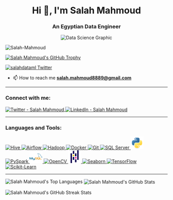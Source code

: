 <h1 align="center">Hi 👋, I'm Salah Mahmoud</h1>
<h3 align="center">An Egyptian Data Engineer</h3>

<div align="center">
  <img alt="Data Science Graphic" width="400" src="https://i.redd.it/7wv74skyjki71.jpg">
</div>

<p align="left"> 
  <img src="https://komarev.com/ghpvc/?username=Salah-Mahmoud&label=Profile%20views&color=0e75b6&style=flat" alt="Salah-Mahmoud" /> 
</p>

<p align="left"> 
  <a href="https://github.com/ryo-ma/github-profile-trophy">
    <img src="https://github-profile-trophy.vercel.app/?username=Salah-Mahmoud" alt="Salah Mahmoud's GitHub Trophy" />
  </a> 
</p>

<p align="left"> 
  <a href="https://twitter.com/salahdataml" target="blank">
    <img src="https://img.shields.io/twitter/follow/salahdataml?logo=twitter&style=for-the-badge" alt="salahdataml Twitter" />
  </a> 
</p>

- 📫 How to reach me **salah.mahmoud8889@gmail.com**

---

<h3 align="left">Connect with me:</h3>
<p align="left">
  <a href="https://twitter.com/salahdataml" target="blank">
    <img align="center" src="https://raw.githubusercontent.com/rahuldkjain/github-profile-readme-generator/master/src/images/icons/Social/twitter.svg" alt="Twitter - Salah Mahmoud" height="30" width="40" />
  </a>
  <a href="https://linkedin.com/in/salah-mahmoud-ds" target="blank">
    <img align="center" src="https://raw.githubusercontent.com/rahuldkjain/github-profile-readme-generator/master/src/images/icons/Social/linked-in-alt.svg" alt="LinkedIn - Salah Mahmoud" height="30" width="40" />
  </a>
</p>

---

<h3 align="left">Languages and Tools:</h3>
<p align="left">
  <a href="https://hive.apache.org/" target="_blank" rel="noreferrer">
    <img src="https://www.vectorlogo.zone/logos/apache_hive/apache_hive-icon.svg" alt="Hive" width="40" height="40"/> 
  </a>
  <a href="https://airflow.apache.org/" target="_blank" rel="noreferrer"> 
    <img src="https://www.vectorlogo.zone/logos/apache_airflow/apache_airflow-ar21.svg" alt="Airflow" width="40" height="40"/> 
  </a>
  <a href="https://hadoop.apache.org/" target="_blank" rel="noreferrer"> 
    <img src="https://www.vectorlogo.zone/logos/apache_hadoop/apache_hadoop-icon.svg" alt="Hadoop" width="40" height="40"/> 
  </a>
  <a href="https://www.docker.com/" target="_blank" rel="noreferrer"> 
    <img src="https://www.vectorlogo.zone/logos/docker/docker-icon.svg" alt="Docker" width="40" height="40"/> 
  </a>
  <a href="https://git-scm.com/" target="_blank" rel="noreferrer"> 
    <img src="https://www.vectorlogo.zone/logos/git-scm/git-scm-icon.svg" alt="Git" width="40" height="40"/> 
  </a>
  <a href="https://www.microsoft.com/en-us/sql-server" target="_blank" rel="noreferrer"> 
    <img src="https://www.svgrepo.com/show/303229/microsoft-sql-server-logo.svg" alt="SQL Server" width="40" height="40"/> 
  </a>
  <a href="https://www.python.org" target="_blank" rel="noreferrer"> 
    <img src="https://raw.githubusercontent.com/devicons/devicon/master/icons/python/python-original.svg" alt="Python" width="40" height="40"/> 
  </a>
  <a href="https://spark.apache.org/" target="_blank" rel="noreferrer"> 
    <img src="https://www.vectorlogo.zone/logos/apache_spark/apache_spark-icon.svg" alt="PySpark" width="40" height="40"/> 
  </a>
  <a href="https://www.mysql.com/" target="_blank" rel="noreferrer"> 
    <img src="https://raw.githubusercontent.com/devicons/devicon/master/icons/mysql/mysql-original-wordmark.svg" alt="MySQL" width="40" height="40"/> 
  </a>
  <a href="https://opencv.org/" target="_blank" rel="noreferrer"> 
    <img src="https://www.vectorlogo.zone/logos/opencv/opencv-icon.svg" alt="OpenCV" width="40" height="40"/> 
  </a>
  <a href="https://pandas.pydata.org/" target="_blank" rel="noreferrer"> 
    <img src="https://raw.githubusercontent.com/devicons/devicon/2ae2a900d2f041da66e950e4d48052658d850630/icons/pandas/pandas-original.svg" alt="Pandas" width="40" height="40"/> 
  </a>
  <a href="https://seaborn.pydata.org/" target="_blank" rel="noreferrer"> 
    <img src="https://seaborn.pydata.org/_images/logo-mark-lightbg.svg" alt="Seaborn" width="40" height="40"/> 
  </a>
  <a href="https://www.tensorflow.org" target="_blank" rel="noreferrer"> 
    <img src="https://www.vectorlogo.zone/logos/tensorflow/tensorflow-icon.svg" alt="TensorFlow" width="40" height="40"/> 
  </a>
  <a href="https://scikit-learn.org/" target="_blank" rel="noreferrer"> 
    <img src="https://upload.wikimedia.org/wikipedia/commons/0/05/Scikit_learn_logo_small.svg" alt="Scikit-Learn" width="40" height="40"/> 
  </a>
</p>

---

<p><img align="left" src="https://github-readme-stats.vercel.app/api/top-langs?username=Salah-Mahmoud&show_icons=true&locale=en&layout=compact" alt="Salah Mahmoud's Top Languages" /></p>

<p>&nbsp;<img align="center" src="https://github-readme-stats.vercel.app/api?username=Salah-Mahmoud&show_icons=true&locale=en" alt="Salah Mahmoud's GitHub Stats" /></p>

<p><img align="center" src="https://github-readme-streak-stats.herokuapp.com/?user=Salah-Mahmoud&" alt="Salah Mahmoud's GitHub Streak Stats" /></p>
